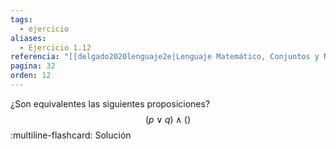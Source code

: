 ```yaml
---
tags:
  - ejercicio
aliases:
  - Ejercicio 1.12
referencia: "[[delgado2020lenguaje2e|Lenguaje Matemático, Conjuntos y Números (2a ed)]]"
pagina: 32
orden: 12
---
```

¿Son equivalentes las siguientes proposiciones?
$$
(p \lor q) \land ()
$$
:multiline-flashcard:
Solución
